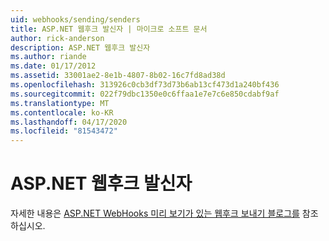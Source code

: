 ```yaml
---
uid: webhooks/sending/senders
title: ASP.NET 웹후크 발신자 | 마이크로 소프트 문서
author: rick-anderson
description: ASP.NET 웹후크 발신자
ms.author: riande
ms.date: 01/17/2012
ms.assetid: 33001ae2-8e1b-4807-8b02-16c7fd8ad38d
ms.openlocfilehash: 313926c0cb3df73d73b6ab13cf473d1a240bf436
ms.sourcegitcommit: 022f79dbc1350e0c6ffaa1e7e7c6e850cdabf9af
ms.translationtype: MT
ms.contentlocale: ko-KR
ms.lasthandoff: 04/17/2020
ms.locfileid: "81543472"
---
```

# <a name="aspnet-webhook-senders"></a>ASP.NET 웹후크 발신자

자세한 내용은 [ASP.NET WebHooks 미리 보기가 있는 웹후크 보내기 블로그를](https://devblogs.microsoft.com/aspnet/sending-webhooks-with-asp-net-webhooks-preview/) 참조하십시오.
